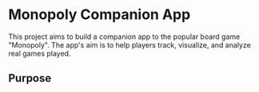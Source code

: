 # Monopoly Companion App

This project aims to build a companion app to the popular board game "Monopoly". The app's aim is to help players track, visualize, and analyze real games played. 

## Purpose 

